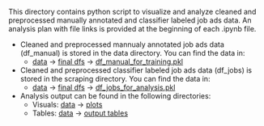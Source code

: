 This directory contains python script to visualize and analyze cleaned and preprocessed manually annotated and classifier labeled job ads data. An analysis plan with file links is provided at the beginning of each .ipynb file.

* Cleaned and preprocessed mannualy annotated job ads data (df_manual) is stored in the data directory. You can find the data in:
  - [data](../data) &rarr; [final dfs](../data/final%20dfs/) &rarr; [df_manual_for_training.pkl](../data/final%20dfs/df_manual_for_training.pkl)
* Cleaned and preprocessed classifier labeled job ads data (df_jobs) is stored in the scraping directory. You can find the data in:
  - [data](../data) &rarr; [final dfs](../data/final%20dfs/) &rarr; [df_jobs_for_analysis.pkl](../data/final%20dfs/df_jobs_for_analysis.pkl)
* Analysis output can be found in the following directories:
    - Visuals: [data](../data) &rarr; [plots](../data/plots)
    - Tables: [data](../data) &rarr; [output tables](../data/output%20tables)

